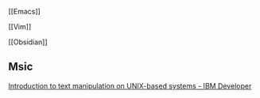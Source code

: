 








[[Emacs]]


[[Vim]]



[[Obsidian]]







## Msic

[Introduction to text manipulation on UNIX-based systems - IBM Developer](https://developer.ibm.com/articles/au-unixtext/)

